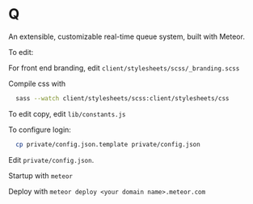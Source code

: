 Q
====

An extensible, customizable real-time queue system, built with Meteor.

To edit:

For front end branding, edit `client/stylesheets/scss/_branding.scss`

Compile css with 
```sh 
  sass --watch client/stylesheets/scss:client/stylesheets/css
```

To edit copy, edit `lib/constants.js`

To configure login:
```sh
  cp private/config.json.template private/config.json
```

Edit `private/config.json`.

Startup with `meteor`

Deploy with `meteor deploy <your domain name>.meteor.com`
